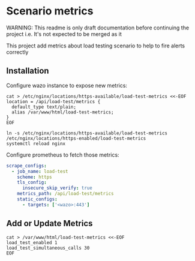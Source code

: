 # Scenario metrics

WARNING: This readme is only draft documentation before continuing the project
         i.e. It's not expected to be merged as it

This project add metrics about load testing scenario to help to fire alerts
correctly

## Installation

Configure wazo instance to expose new metrics:

```shell
cat > /etc/nginx/locations/https-available/load-test-metrics <<-EOF
location = /api/load-test/metrics {
  default_type text/plain;
  alias /var/www/html/load-test-metrics;
}
EOF

ln -s /etc/nginx/locations/https-available/load-test-metrics /etc/nginx/locations/https-enabled/load-test-metrics
systemctl reload nginx
```

Configure prometheus to fetch those metrics:

```yaml
scrape_configs:
  - job_name: load-test
    scheme: https
    tls_config:
      insecure_skip_verify: true
    metrics_path: /api/load-test/metrics
    static_configs:
      - targets: ['<wazo>:443']
```

## Add or Update Metrics

```shell
cat > /var/www/html/load-test-metrics <<-EOF
load_test_enabled 1
load_test_simultaneous_calls 30
EOF
```
